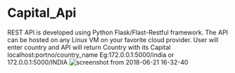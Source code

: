# Capital_Api


REST API is developed using Python Flask/Flast-Restful framework. The API can be hosted on any Linux VM on your favorite cloud provider.
User will enter country and API will return Country with its Capital
localhost:portno/country_name
Eg:172.0.0.1:5000/india or 172.0.0.1:5000/INDIA
![screenshot from 2018-06-21 16-32-40](https://user-images.githubusercontent.com/21191013/41716154-242a0084-7573-11e8-9fc0-3627b5a86d83.png)

